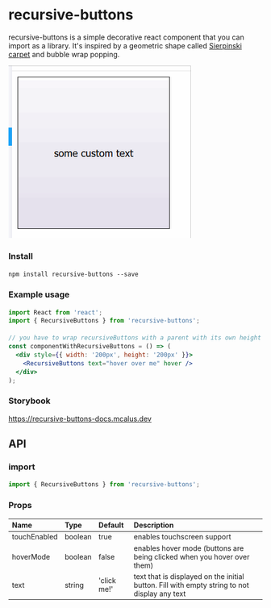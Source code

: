 # recursive-buttons

recursive-buttons is a simple decorative react component that you can import as a library. It's inspired by a geometric shape called [Sierpinski carpet](https://en.wikipedia.org/wiki/Sierpinski_carpet) and bubble wrap popping.

![example of a component](/docs/gif.gif)

### Install

`npm install recursive-buttons --save`

### Example usage

```jsx
import React from 'react';
import { RecursiveButtons } from 'recursive-buttons';

// you have to wrap recursiveButtons with a parent with its own height
const componentWithRecursiveButtons = () => (
  <div style={{ width: '200px', height: '200px' }}>
    <RecursiveButtons text="hover over me" hover />
  </div>
);
```

### Storybook

https://recursive-buttons-docs.mcalus.dev

## API

### import

```jsx
import { RecursiveButtons } from 'recursive-buttons';
```

### Props

| Name         | Type    | Default     | Description                                                                                  |
| :----------- | :------ | :---------- | :------------------------------------------------------------------------------------------- |
| touchEnabled | boolean | true        | enables touchscreen support                                                                  |
| hoverMode    | boolean | false       | enables hover mode (buttons are being clicked when you hover over them)                      |
| text         | string  | 'click me!' | text that is displayed on the initial button. Fill with empty string to not display any text |

